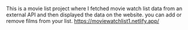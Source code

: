  This is a movie list project where I fetched movie watch list data from an external API and then displayed the data on the website. you can add or remove films from your list.          https://moviewatchlist1.netlify.app/     
 
